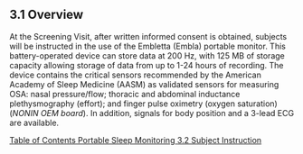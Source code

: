 ## 3.1 Overview

At the Screening Visit, after written informed consent is obtained, subjects will be instructed in the use of the Embletta (Embla) portable monitor.  This battery-operated device can store data at 200 Hz, with 125 MB of storage capacity allowing storage of data from up to 1-24 hours of recording.  The device contains the critical sensors recommended by the American Academy of Sleep Medicine (AASM) as validated sensors for measuring OSA: nasal pressure/flow; thoracic and abdominal inductance plethysmography (effort); and finger pulse oximetry (oxygen saturation) (_NONIN OEM board_).  In addition, signals for body position and a 3-lead ECG are available.


<div class="center">
<div class="btn-group">
  <a href=":pages_path:/manuals/portable-sleep-monitoring/3-00-portable-sleep-monitoring-toc" class="btn btn-default">
    <span class="glyphicon glyphicon-chevron-left"></span>
    Table of Contents
  </a>

  <a href=":pages_path:/manuals/portable-sleep-monitoring" class="btn btn-default">
    <span class="glyphicon glyphicon-chevron-up"></span>
    Portable Sleep Monitoring
  </a>

  <a href=":pages_path:/manuals/portable-sleep-monitoring/3-02-materials-needed.md" class="btn btn-success">
    3.2 Subject Instruction
    <span class="glyphicon glyphicon-chevron-right"></span>
  </a>
</div>
</div>
